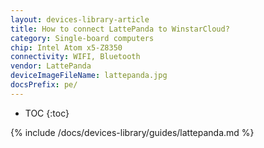 ```yaml
---
layout: devices-library-article
title: How to connect LattePanda to WinstarCloud?
category: Single-board computers
chip: Intel Atom x5-Z8350
connectivity: WIFI, Bluetooth
vendor: LattePanda
deviceImageFileName: lattepanda.jpg
docsPrefix: pe/
---
```



* TOC
{:toc}

{% include /docs/devices-library/guides/lattepanda.md %}